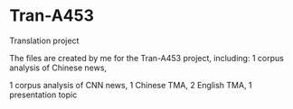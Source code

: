 # Tran-A453
Translation project

The files are created by me for the Tran-A453 project, including:
1 corpus analysis of Chinese news,

1 corpus analysis of CNN news,
1 Chinese TMA,
2 English TMA,
1 presentation topic
